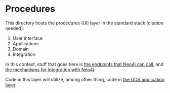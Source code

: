 # Procedures

This directory hosts the procedures (UI) layer in the standard stack [citation needed]:

1) User interface
2) Applications
3) Domain
4) Integration

In this context, stuff that goes here is [the endpoints that Neo4j can call](facade/README.md), and [the mechanisms for integration with Neo4j](extension/README.md).

Code in this layer will utilize, among other thing, code in [the GDS application layer](../applications/README.md).
